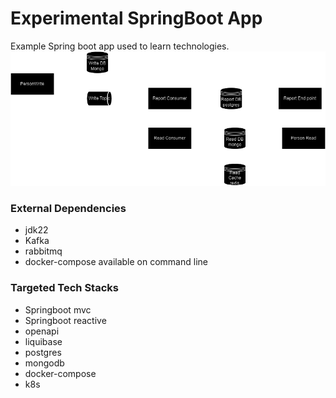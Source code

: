 # Experimental SpringBoot App
Example Spring boot app used to learn technologies.
  ![image](drawings/Kata-project.drawio.transparent.png)

### External Dependencies
* jdk22
* Kafka
* rabbitmq
* docker-compose available on command line

### Targeted Tech Stacks
* Springboot mvc
* Springboot reactive
* openapi
* liquibase
* postgres
* mongodb
* docker-compose
* k8s


